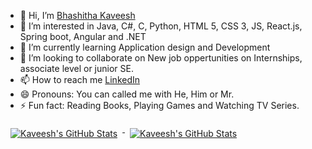 - 👋 Hi, I’m [Bhashitha Kaveesh](@kaveeshbhashitha)
- 👀 I’m interested in Java, C#, C, Python, HTML 5, CSS 3, JS, React.js, Spring boot, Angular and .NET
- 🌱 I’m currently learning Application design and Development
- 💞️ I’m looking to collaborate on New job oppertunities on Internships, associate level or junior SE. 
- 📫 How to reach me [LinkedIn](https://www.linkedin.com/in/bhashitha-kaveesh/)
- 😄 Pronouns: You can called me with He, Him or Mr. 
- ⚡ Fun fact: Reading Books, Playing Games and Watching TV Series. 

<!-- GitHub Stats by github-readme-stats.vercel.app -->

<a href="https://github.com/kaveeshbhashitha">
  <img align="top" style="margin:0.5rem" src="https://github-readme-stats.vercel.app/api/top-langs/?username=kaveeshbhashitha&title_color=ffffff&text_color=c9cacc&icon_color=4AB197&bg_color=1A2B34&hide=html,css" alt="Kaveesh's GitHub Stats" />
</a>

<a href="https://github.com/kaveeshbhashitha">
  <img align="top" style="margin:0.5rem" src="https://github-readme-stats.vercel.app/api?username=kaveeshbhashitha&show_icons=true&count_private=true&title_color=ffffff&text_color=c9cacc&icon_color=D8BFD8&bg_color=1A2B34&rank_icon=github" alt="Kaveesh's GitHub Stats" />
</a>
<!---
kaveeshbhashitha/kaveeshbhashitha is a ✨ special ✨ repository because its `README.md` (this file) appears on your GitHub profile.
You can click the Preview link to take a look at your changes.
--->
